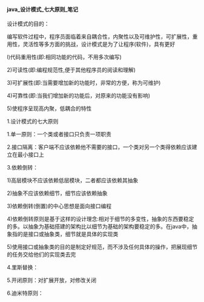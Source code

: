 #### java_设计模式_七大原则_笔记

设计模式的目的：

编写软件过程中，程序员面临着来自耦合性，内聚性以及可维护性，可扩展性，重用性，灵活性等多方面的挑战，设计模式是为了让程序(软件)，具有更好

l)代码重用性(即:相同功能的代码，不用多次编写)

2)可读性(即:编程规范性,便于其他程序员的阅读和理解)

3)可扩展性(即:当需要增加新的功能时，非常的方便，称为可维护)

4)可靠性(即:当我们增加新的功能后，对原来的功能没有影响)

5)使程序呈现高内聚，低耦合的特性

 

1.设计模式的七大原则

1.单一原则：一个类或者接口只负责一项职责

2.接口隔离：客户端不应该依赖他不需要的接口，一个类对另一个类得依赖应该建立在最小接口上

3.依赖倒转：

   1)高层模块不应该依赖低层模块，二者都应该依赖其抽象

   2)抽象不应该依赖细节，细节应该依赖抽象

   3)依赖倒转(倒置)的中心思想是面向接口编程

   4)依赖倒转原则是基于这样的设计理念:相对于细节的多变性，抽象的东西要稳定的多。以抽象为基础搭建的架构比以细节为基础的架构要稳定的多。在java中，抽象指的是接口或抽象类，细节就是具体的实现类

   5)使用接口或抽象类的目的是制定好规范，而不涉及任何具体的操作，把展现细节的任务交给他们的实现类去完

4.里斯替换：

5.开闭原则：对扩展开放，对修改关闭

6.迪米特原则：

 